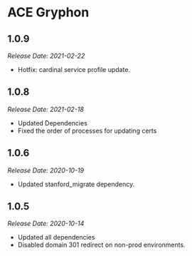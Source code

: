 # ACE Gryphon

1.0.9
--------------------------------------------------------------------------------
_Release Date: 2021-02-22_

- Hotfix: cardinal service profile update.


1.0.8
--------------------------------------------------------------------------------
_Release Date: 2021-02-18_

- Updated Dependencies
- Fixed the order of processes for updating certs

1.0.6
--------------------------------------------------------------------------------
_Release Date: 2020-10-19_

- Updated stanford_migrate dependency.

1.0.5
--------------------------------------------------------------------------------
_Release Date: 2020-10-14_

- Updated all dependencies
- Disabled domain 301 redirect on non-prod environments.
